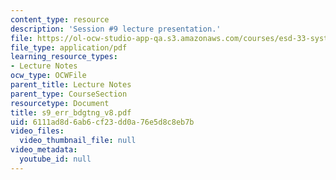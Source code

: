 ```yaml
---
content_type: resource
description: 'Session #9 lecture presentation.'
file: https://ol-ocw-studio-app-qa.s3.amazonaws.com/courses/esd-33-systems-engineering-summer-2004/6111ad8d6ab6cf23dd0a76e5d8c8eb7b_s9_err_bdgtng_v8.pdf
file_type: application/pdf
learning_resource_types:
- Lecture Notes
ocw_type: OCWFile
parent_title: Lecture Notes
parent_type: CourseSection
resourcetype: Document
title: s9_err_bdgtng_v8.pdf
uid: 6111ad8d-6ab6-cf23-dd0a-76e5d8c8eb7b
video_files:
  video_thumbnail_file: null
video_metadata:
  youtube_id: null
---
```

